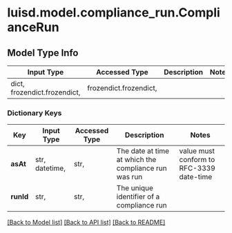 # luisd.model.compliance_run.ComplianceRun

## Model Type Info
Input Type | Accessed Type | Description | Notes
------------ | ------------- | ------------- | -------------
dict, frozendict.frozendict,  | frozendict.frozendict,  |  | 

### Dictionary Keys
Key | Input Type | Accessed Type | Description | Notes
------------ | ------------- | ------------- | ------------- | -------------
**asAt** | str, datetime,  | str,  | The date at time at which the compliance run was run | value must conform to RFC-3339 date-time
**runId** | str,  | str,  | The unique identifier of a compliance run | 

[[Back to Model list]](../../README.md#documentation-for-models) [[Back to API list]](../../README.md#documentation-for-api-endpoints) [[Back to README]](../../README.md)

